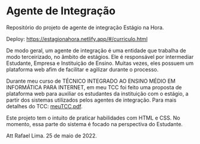 # Agente de Integração

Repositório do projeto de agente de integração Estágio na Hora.

Deploy: https://estagionahora.netlify.app/#/curriculo.html

De modo geral, um agente de integração é uma entidade que trabalha de modo terceirizado, no âmbito de estágios. Ele é responsável por intermediar Estudante, Empresa e Instituição de Ensino. Muitas vezes, eles possuem um plataforma web afim de facilitar e agilizar durante o processo.

Durante meu curso de TÉCNICO INTEGRADO AO ENSINO MÉDIO EM INFORMÁTICA PARA INTERNET, em meu TCC foi feito uma proposta de plataforma web para auxiliar os estudantes da instituição com o estágio, a partir dos sistemas utilizados pelos agentes de integração. Para mais detalhes do TCC: [meuTCC.pdf](https://github.com/comrafaellima/agente-de-integracao-02/files/8774020/meuTCC.pdf).

Este projeto tem o intuito de praticar habilidades com HTML e CSS. No momento, essa parte do sistema é focado na perspectiva do Estudante.

Att Rafael Lima.
25 de maio de 2022.
